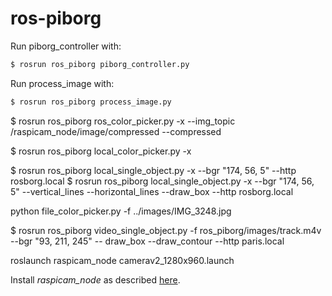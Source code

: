 # ros-piborg 

Run piborg_controller with:
```bash
$ rosrun ros_piborg piborg_controller.py
```

Run process_image with:
```bash
$ rosrun ros_piborg process_image.py
```

$ rosrun ros_piborg ros_color_picker.py -x --img_topic /raspicam_node/image/compressed --compressed 

$ rosrun ros_piborg local_color_picker.py -x 

$ rosrun ros_piborg local_single_object.py -x --bgr "174, 56, 5" --http rosborg.local
$ rosrun ros_piborg local_single_object.py -x --bgr "174, 56, 5" --vertical_lines --horizontal_lines --draw_box --http rosborg.local

python file_color_picker.py -f ../images/IMG_3248.jpg

$ rosrun ros_piborg video_single_object.py -f ros_piborg/images/track.m4v --bgr "93, 211, 245" -- draw_box --draw_contour --http paris.local


roslaunch raspicam_node camerav2_1280x960.launch

Install *raspicam_node* as described [here](https://github.com/UbiquityRobotics/raspicam_node).